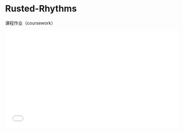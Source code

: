# Rusted-Rhythms
课程作业（coursework）
<iframe src="//player.bilibili.com/player.html?bvid=BV1xxxxxxx"
  scrolling="no" border="0" frameborder="no"
  framespacing="0" allowfullscreen="true"
  width="560" height="315"> </iframe>
